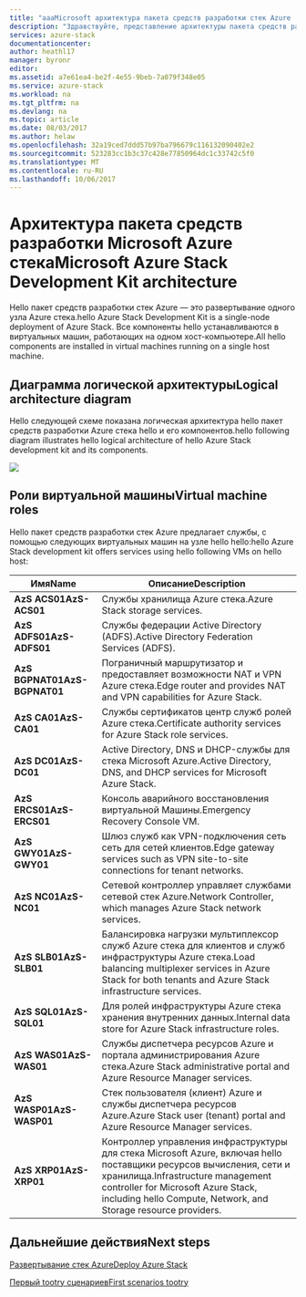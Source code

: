 ```yaml
---
title: "aaaMicrosoft архитектура пакета средств разработки стек Azure | Документы Microsoft"
description: "Здравствуйте, представление архитектуры пакета средств разработки Microsoft Azure стека."
services: azure-stack
documentationcenter: 
author: heathl17
manager: byronr
editor: 
ms.assetid: a7e61ea4-be2f-4e55-9beb-7a079f348e05
ms.service: azure-stack
ms.workload: na
ms.tgt_pltfrm: na
ms.devlang: na
ms.topic: article
ms.date: 08/03/2017
ms.author: helaw
ms.openlocfilehash: 32a19ced7ddd57b97ba796679c116132090402e2
ms.sourcegitcommit: 523283cc1b3c37c428e77850964dc1c33742c5f0
ms.translationtype: MT
ms.contentlocale: ru-RU
ms.lasthandoff: 10/06/2017
---
```

# <a name="microsoft-azure-stack-development-kit-architecture"></a><span data-ttu-id="e9558-103">Архитектура пакета средств разработки Microsoft Azure стека</span><span class="sxs-lookup"><span data-stu-id="e9558-103">Microsoft Azure Stack Development Kit architecture</span></span>
<span data-ttu-id="e9558-104">Hello пакет средств разработки стек Azure — это развертывание одного узла Azure стека.</span><span class="sxs-lookup"><span data-stu-id="e9558-104">hello Azure Stack Development Kit is a single-node deployment of Azure Stack.</span></span> <span data-ttu-id="e9558-105">Все компоненты hello устанавливаются в виртуальных машин, работающих на одном хост-компьютере.</span><span class="sxs-lookup"><span data-stu-id="e9558-105">All hello components are installed in virtual machines running on a single host machine.</span></span> 

## <a name="logical-architecture-diagram"></a><span data-ttu-id="e9558-106">Диаграмма логической архитектуры</span><span class="sxs-lookup"><span data-stu-id="e9558-106">Logical architecture diagram</span></span>
<span data-ttu-id="e9558-107">Hello следующей схеме показана логическая архитектура hello пакет средств разработки Azure стека hello и его компонентов.</span><span class="sxs-lookup"><span data-stu-id="e9558-107">hello following diagram illustrates hello logical architecture of hello Azure Stack development kit and its components.</span></span>

![](media/azure-stack-architecture/image1.png)

## <a name="virtual-machine-roles"></a><span data-ttu-id="e9558-108">Роли виртуальной машины</span><span class="sxs-lookup"><span data-stu-id="e9558-108">Virtual machine roles</span></span>
<span data-ttu-id="e9558-109">Hello пакет средств разработки стек Azure предлагает службы, с помощью следующих виртуальных машин на узле hello hello:</span><span class="sxs-lookup"><span data-stu-id="e9558-109">hello Azure Stack development kit offers services using hello following VMs on hello host:</span></span>

| <span data-ttu-id="e9558-110">Имя</span><span class="sxs-lookup"><span data-stu-id="e9558-110">Name</span></span> | <span data-ttu-id="e9558-111">Описание</span><span class="sxs-lookup"><span data-stu-id="e9558-111">Description</span></span> |
| ----- | ----- |
| <span data-ttu-id="e9558-112">**AzS ACS01**</span><span class="sxs-lookup"><span data-stu-id="e9558-112">**AzS-ACS01**</span></span> | <span data-ttu-id="e9558-113">Службы хранилища Azure стека.</span><span class="sxs-lookup"><span data-stu-id="e9558-113">Azure Stack storage services.</span></span>|
| <span data-ttu-id="e9558-114">**AzS ADFS01**</span><span class="sxs-lookup"><span data-stu-id="e9558-114">**AzS-ADFS01**</span></span> | <span data-ttu-id="e9558-115">Службы федерации Active Directory (ADFS).</span><span class="sxs-lookup"><span data-stu-id="e9558-115">Active Directory Federation Services (ADFS).</span></span>  |
| <span data-ttu-id="e9558-116">**AzS BGPNAT01**</span><span class="sxs-lookup"><span data-stu-id="e9558-116">**AzS-BGPNAT01**</span></span> | <span data-ttu-id="e9558-117">Пограничный маршрутизатор и предоставляет возможности NAT и VPN Azure стека.</span><span class="sxs-lookup"><span data-stu-id="e9558-117">Edge router and provides NAT and VPN capabilities for Azure Stack.</span></span> |
| <span data-ttu-id="e9558-118">**AzS CA01**</span><span class="sxs-lookup"><span data-stu-id="e9558-118">**AzS-CA01**</span></span> | <span data-ttu-id="e9558-119">Службы сертификатов центр служб ролей Azure стека.</span><span class="sxs-lookup"><span data-stu-id="e9558-119">Certificate authority services for Azure Stack role services.</span></span>|
| <span data-ttu-id="e9558-120">**AzS DC01**</span><span class="sxs-lookup"><span data-stu-id="e9558-120">**AzS-DC01**</span></span> | <span data-ttu-id="e9558-121">Active Directory, DNS и DHCP-службы для стека Microsoft Azure.</span><span class="sxs-lookup"><span data-stu-id="e9558-121">Active Directory, DNS, and DHCP services for Microsoft Azure Stack.</span></span>|
| <span data-ttu-id="e9558-122">**AzS ERCS01**</span><span class="sxs-lookup"><span data-stu-id="e9558-122">**AzS-ERCS01**</span></span> | <span data-ttu-id="e9558-123">Консоль аварийного восстановления виртуальной Машины.</span><span class="sxs-lookup"><span data-stu-id="e9558-123">Emergency Recovery Console VM.</span></span> |
| <span data-ttu-id="e9558-124">**AzS GWY01**</span><span class="sxs-lookup"><span data-stu-id="e9558-124">**AzS-GWY01**</span></span> | <span data-ttu-id="e9558-125">Шлюз служб как VPN-подключения сеть сеть для сетей клиентов.</span><span class="sxs-lookup"><span data-stu-id="e9558-125">Edge gateway services such as VPN site-to-site connections for tenant networks.</span></span>|
| <span data-ttu-id="e9558-126">**AzS NC01**</span><span class="sxs-lookup"><span data-stu-id="e9558-126">**AzS-NC01**</span></span> | <span data-ttu-id="e9558-127">Сетевой контроллер управляет службами сетевой стек Azure.</span><span class="sxs-lookup"><span data-stu-id="e9558-127">Network Controller, which manages Azure Stack network services.</span></span>  |
| <span data-ttu-id="e9558-128">**AzS SLB01**</span><span class="sxs-lookup"><span data-stu-id="e9558-128">**AzS-SLB01**</span></span> | <span data-ttu-id="e9558-129">Балансировка нагрузки мультиплексор служб Azure стека для клиентов и служб инфраструктуры Azure стека.</span><span class="sxs-lookup"><span data-stu-id="e9558-129">Load balancing multiplexer services in Azure Stack for both tenants and Azure Stack infrastructure services.</span></span>  |
| <span data-ttu-id="e9558-130">**AzS SQL01**</span><span class="sxs-lookup"><span data-stu-id="e9558-130">**AzS-SQL01**</span></span> | <span data-ttu-id="e9558-131">Для ролей инфраструктуры Azure стека хранения внутренних данных.</span><span class="sxs-lookup"><span data-stu-id="e9558-131">Internal data store for Azure Stack infrastructure roles.</span></span>  |
| <span data-ttu-id="e9558-132">**AzS WAS01**</span><span class="sxs-lookup"><span data-stu-id="e9558-132">**AzS-WAS01**</span></span> | <span data-ttu-id="e9558-133">Службы диспетчера ресурсов Azure и портала администрирования Azure стека.</span><span class="sxs-lookup"><span data-stu-id="e9558-133">Azure Stack administrative portal and Azure Resource Manager services.</span></span>|
| <span data-ttu-id="e9558-134">**AzS WASP01**</span><span class="sxs-lookup"><span data-stu-id="e9558-134">**AzS-WASP01**</span></span>| <span data-ttu-id="e9558-135">Стек пользователя (клиент) Azure и службы диспетчера ресурсов Azure.</span><span class="sxs-lookup"><span data-stu-id="e9558-135">Azure Stack user (tenant) portal and Azure Resource Manager services.</span></span>|
| <span data-ttu-id="e9558-136">**AzS XRP01**</span><span class="sxs-lookup"><span data-stu-id="e9558-136">**AzS-XRP01**</span></span> | <span data-ttu-id="e9558-137">Контроллер управления инфраструктуры для стека Microsoft Azure, включая hello поставщики ресурсов вычисления, сети и хранилища.</span><span class="sxs-lookup"><span data-stu-id="e9558-137">Infrastructure management controller for Microsoft Azure Stack, including hello Compute, Network, and Storage resource providers.</span></span>|


## <a name="next-steps"></a><span data-ttu-id="e9558-138">Дальнейшие действия</span><span class="sxs-lookup"><span data-stu-id="e9558-138">Next steps</span></span>
[<span data-ttu-id="e9558-139">Развертывание стек Azure</span><span class="sxs-lookup"><span data-stu-id="e9558-139">Deploy Azure Stack</span></span>](azure-stack-deploy.md)

[<span data-ttu-id="e9558-140">Первый tootry сценариев</span><span class="sxs-lookup"><span data-stu-id="e9558-140">First scenarios tootry</span></span>](azure-stack-first-scenarios.md)

